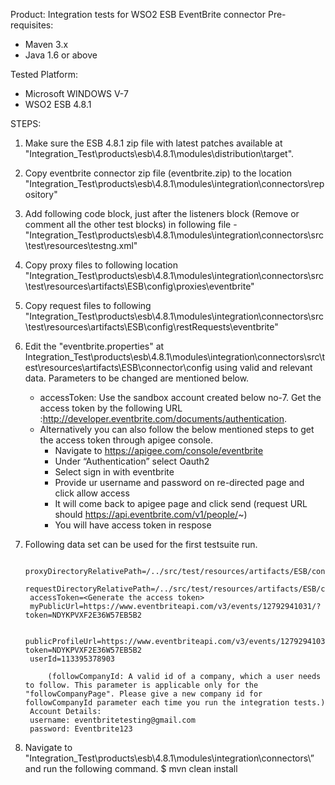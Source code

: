Product: Integration tests for WSO2 ESB EventBrite connector
Pre-requisites:

- Maven 3.x
- Java 1.6 or above

Tested Platform:

- Microsoft WINDOWS V-7
- WSO2 ESB 4.8.1

STEPS:

1. Make sure the ESB 4.8.1 zip file with latest patches available at "Integration_Test\products\esb\4.8.1\modules\distribution\target\".

2. Copy eventbrite connector zip file (eventbrite.zip) to the location "Integration_Test\products\esb\4.8.1\modules\integration\connectors\repository\"

3. Add following code block, just after the listeners block (Remove or comment all the other test blocks) in following file - "Integration_Test\products\esb\4.8.1\modules\integration\connectors\src\test\resources\testng.xml"

	<test name="eventbrite-Connector-Test" preserve-order="true" verbose="2">
        <packages>
            <package name="org.wso2.carbon.connector.integration.test.eventbrite"/>
        </packages>
    </test>

4. Copy proxy files to following location "Integration_Test\products\esb\4.8.1\modules\integration\connectors\src\test\resources\artifacts\ESB\config\proxies\eventbrite\"

5. Copy request files to following "Integration_Test\products\esb\4.8.1\modules\integration\connectors\src\test\resources\artifacts\ESB\config\restRequests\eventbrite\"

6. Edit the "eventbrite.properties" at Integration_Test\products\esb\4.8.1\modules\integration\connectors\src\test\resources\artifacts\ESB\connector\config using valid and relevant data. Parameters to be changed are mentioned below.

	- accessToken: Use the sandbox account created below no-7. Get the access token by the following URL :http://developer.eventbrite.com/documents/authentication.
	- Alternatively you can also follow the below mentioned steps to get the access token through apigee console.
		- Navigate to https://apigee.com/console/eventbrite
		- Under “Authentication” select Oauth2
		- Select sign in with eventbrite
		- Provide ur username and password on re-directed page and click allow access
		- It will come back to apigee page and click send (request URL should https://api.eventbrite.com/v1/people/~)
		- You will have access token in respose


7. Following data set can be used for the first testsuite run.

		proxyDirectoryRelativePath=/../src/test/resources/artifacts/ESB/config/proxies/eventbrite/
		requestDirectoryRelativePath=/../src/test/resources/artifacts/ESB/config/restRequests/eventbrite/
		accessToken=<Generate the access token>
		myPublicUrl=https://www.eventbriteapi.com/v3/events/12792941031/?token=NDYKPVXF2E36W57EB5B2

		publicProfileUrl=https://www.eventbriteapi.com/v3/events/12792941031/?token=NDYKPVXF2E36W57EB5B2
		userId=113395378903

			(followCompanyId: A valid id of a company, which a user needs to follow. This parameter is applicable only for the "followCompanyPage". Please give a new company id for followCompanyId parameter each time you run the integration tests.)
		Account Details:
		username: eventbritetesting@gmail.com
		password: Eventbrite123
8. Navigate to "Integration_Test\products\esb\4.8.1\modules\integration\connectors\” and run the following command.
     $ mvn clean install
